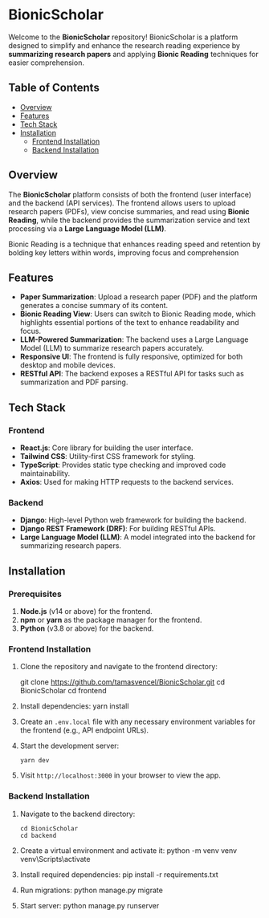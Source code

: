 # BionicScholar

Welcome to the **BionicScholar** repository! BionicScholar is a platform designed to simplify and enhance the research reading experience by **summarizing research papers** and applying **Bionic Reading** techniques for easier comprehension.

## Table of Contents

- [Overview](#overview)
- [Features](#features)
- [Tech Stack](#tech-stack)
- [Installation](#installation)
  - [Frontend Installation](#frontend-installation)
  - [Backend Installation](#backend-installation)

## Overview

The **BionicScholar** platform consists of both the frontend (user interface) and the backend (API services). The frontend allows users to upload research papers (PDFs), view concise summaries, and read using **Bionic Reading**, while the backend provides the summarization service and text processing via a **Large Language Model (LLM)**.

Bionic Reading is a technique that enhances reading speed and retention by bolding key letters within words, improving focus and comprehension

## Features

- **Paper Summarization**: Upload a research paper (PDF) and the platform generates a concise summary of its content.
- **Bionic Reading View**: Users can switch to Bionic Reading mode, which highlights essential portions of the text to enhance readability and focus.
- **LLM-Powered Summarization**: The backend uses a Large Language Model (LLM) to summarize research papers accurately.
- **Responsive UI**: The frontend is fully responsive, optimized for both desktop and mobile devices.
- **RESTful API**: The backend exposes a RESTful API for tasks such as summarization and PDF parsing.

## Tech Stack

### Frontend

- **React.js**: Core library for building the user interface.
- **Tailwind CSS**: Utility-first CSS framework for styling.
- **TypeScript**: Provides static type checking and improved code maintainability.
- **Axios**: Used for making HTTP requests to the backend services.

### Backend

- **Django**: High-level Python web framework for building the backend.
- **Django REST Framework (DRF)**: For building RESTful APIs.
- **Large Language Model (LLM)**: A model integrated into the backend for summarizing research papers.

## Installation

### Prerequisites

1.  **Node.js** (v14 or above) for the frontend.
2.  **npm** or **yarn** as the package manager for the frontend.
3.  **Python** (v3.8 or above) for the backend.

### Frontend Installation

1.  Clone the repository and navigate to the frontend directory:

    git clone https://github.com/tamasvencel/BionicScholar.git
    cd BionicScholar
    cd frontend

2.  Install dependencies:
    yarn install

3.  Create an `.env.local` file with any necessary environment variables for the frontend (e.g., API endpoint URLs).
4.  Start the development server:

        yarn dev

5.  Visit `http://localhost:3000` in your browser to view the app.

### Backend Installation

1.  Navigate to the backend directory:

        cd BionicScholar
        cd backend

2.  Create a virtual environment and activate it:
    python -m venv venv
    venv\Scripts\activate

3. Install required dependencies:
    pip install -r requirements.txt

4. Run migrations:
    python manage.py migrate

5. Start server:
    python manage.py runserver

